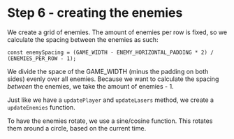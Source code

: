 # Step 6 - creating the enemies

We create a grid of enemies. The amount of enemies per row is fixed, so we calculate the spacing between the enemies as such:

```
const enemySpacing = (GAME_WIDTH - ENEMY_HORIZONTAL_PADDING * 2) / (ENEMIES_PER_ROW - 1);
```

We divide the space of the GAME_WIDTH (minus the padding on both sides) evenly over all enemies. Because we want to calculate the spacing *between* the enemies, we take the amount of enemies - 1.

Just like we have a `updatePlayer` and `updateLasers` method, we create a `updateEnemies` function.

To have the enemies rotate, we use a sine/cosine function. This rotates them around a circle, based on the current time.
